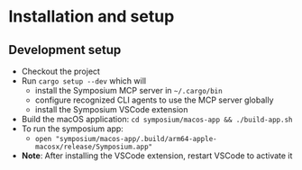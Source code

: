 # Installation and setup

## Development setup

* Checkout the project
* Run `cargo setup --dev` which will
    * install the Symposium MCP server in `~/.cargo/bin`
    * configure recognized CLI agents to use the MCP server globally
    * install the Symposium VSCode extension
* Build the macOS application: `cd symposium/macos-app && ./build-app.sh`
* To run the symposium app:
    * `open "symposium/macos-app/.build/arm64-apple-macosx/release/Symposium.app"`
* **Note**: After installing the VSCode extension, restart VSCode to activate it
